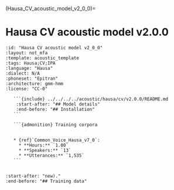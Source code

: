 
(Hausa_CV_acoustic_model_v2_0_0)=
# Hausa CV acoustic model v2.0.0

``````{acoustic} Hausa CV acoustic model v2.0.0
:id: "Hausa CV acoustic model v2_0_0"
:layout: not_mfa
:template: acoustic_template
:tags: Hausa;CV;IPA
:language: "Hausa"
:dialect: N/A
:phoneset: "Epitran"
:architecture: gmm-hmm
:license: "CC-0"

   ```{include} ../../../../acoustic/hausa/cv/v2.0.0/README.md
    :start-after: "## Model details"
    :end-before: "## Installation"
   ```

   ```{admonition} Training corpora


   * {ref}`Common_Voice_Hausa_v7_0`:
     * **Hours:** `1.00`
     * **Speakers:** `13`
     * **Utterances:** `1,535`
   ```


``````

```{include} ../../../../acoustic/hausa/cv/v2.0.0/README.md
:start-after: "new)."
:end-before: "## Training data"
```
